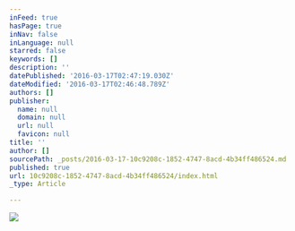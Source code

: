 ```yaml
---
inFeed: true
hasPage: true
inNav: false
inLanguage: null
starred: false
keywords: []
description: ''
datePublished: '2016-03-17T02:47:19.030Z'
dateModified: '2016-03-17T02:46:48.789Z'
authors: []
publisher:
  name: null
  domain: null
  url: null
  favicon: null
title: ''
author: []
sourcePath: _posts/2016-03-17-10c9208c-1852-4747-8acd-4b34ff486524.md
published: true
url: 10c9208c-1852-4747-8acd-4b34ff486524/index.html
_type: Article

---
```

![](https://the-grid-user-content.s3-us-west-2.amazonaws.com/9f24766b-62b4-4e89-bc21-f71869395153.png)